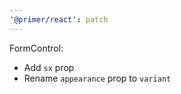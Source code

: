 ```yaml
---
'@primer/react': patch
---
```


FormControl:
* Add `sx` prop
* Rename `appearance` prop to `variant`
